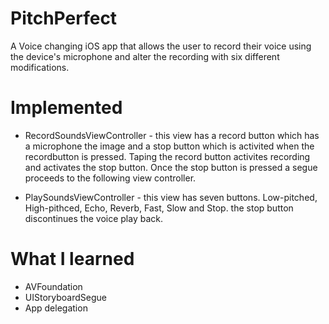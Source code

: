 # PitchPerfect
A Voice changing iOS app that allows the user to record their voice using the device's microphone and alter the recording 
with six different modifications. 

# Implemented  
  * RecordSoundsViewController - this view has a record button which has a microphone 
the image and a stop button which is activited when the recordbutton is pressed. 
Taping the record button activites recording and activates the stop button. Once the stop button is pressed a 
segue proceeds to the following view controller.

  * PlaySoundsViewController - this view has seven buttons. Low-pitched, High-pithced, Echo, Reverb, Fast, Slow and Stop.
  the stop button discontinues the voice play back.
  
# What I learned 
  * AVFoundation 
  * UIStoryboardSegue
  * App delegation 
